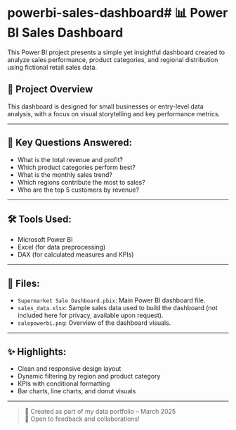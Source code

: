 # powerbi-sales-dashboard# 📊 Power BI Sales Dashboard

This Power BI project presents a simple yet insightful dashboard created to analyze sales performance, product categories, and regional distribution using fictional retail sales data.

## 📌 Project Overview
This dashboard is designed for small businesses or entry-level data analysis, with a focus on visual storytelling and key performance metrics.

---

## 🧠 Key Questions Answered:
- What is the total revenue and profit?
- Which product categories perform best?
- What is the monthly sales trend?
- Which regions contribute the most to sales?
- Who are the top 5 customers by revenue?

---

## 🛠️ Tools Used:
- Microsoft Power BI
- Excel (for data preprocessing)
- DAX (for calculated measures and KPIs)

---

## 📂 Files:
- `Supermarket Sale Dashboard.pbix`: Main Power BI dashboard file.
- `sales_data.xlsx`: Sample sales data used to build the dashboard (not included here for privacy, available upon request).
- `salepowerbi.png`: Overview of the dashboard visuals.

---

## ✨ Highlights:
- Clean and responsive design layout
- Dynamic filtering by region and product category
- KPIs with conditional formatting
- Bar charts, line charts, and donut visuals

---

> 📅 Created as part of my data portfolio – March 2025  
> 🚀 Open to feedback and collaborations!
